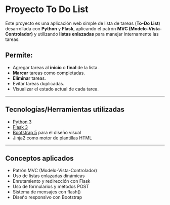 # Proyecto To Do List

Este proyecto es una aplicación web simple de lista de tareas (**To-Do List**) desarrollada con **Python** y **Flask**, aplicando el patrón **MVC (Modelo-Vista-Controlador)** y utilizando **listas enlazadas** para manejar internamente las tareas.

## Permite:
- Agregar tareas al **inicio** o **final** de la lista.
- **Marcar** tareas como completadas.
- **Eliminar** tareas.
- Evitar tareas duplicadas.
- Visualizar el estado actual de cada tarea.

---

## Tecnologías/Herramientas utilizadas

- [Python 3](https://www.python.org/)
- [Flask 3](https://flask.palletsprojects.com/)
- [Bootstrap 5](https://getbootstrap.com/) para el diseño visual
- Jinja2 como motor de plantillas HTML

---

## Conceptos aplicados

- Patrón MVC (Modelo-Vista-Controlador)
- Uso de listas enlazadas dinámicas
- Enrutamiento y redirección con Flask
- Uso de formularios y métodos POST
- Sistema de mensajes con flash()
- Diseño responsivo con Bootstrap


